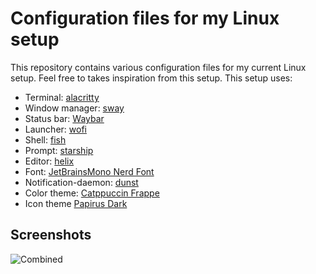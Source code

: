 # Configuration files for my Linux setup
This repository contains various configuration files for my current Linux setup.
Feel free to takes inspiration from this setup.
This setup uses:

- Terminal: [alacritty](https://github.com/alacritty/alacritty)
- Window manager: [sway](https://github.com/swaywm/sway)
- Status bar: [Waybar](https://github.com/Alexays/Waybar)
- Launcher: [wofi](https://hg.sr.ht/~scoopta/wofi)
- Shell: [fish](https://github.com/fish-shell/fish-shell)
- Prompt: [starship](https://github.com/starship/starship)
- Editor: [helix](https://github.com/helix-editor/helix)
- Font: [JetBrainsMono Nerd Font](https://github.com/ryanoasis/nerd-fonts)
- Notification-daemon: [dunst](https://github.com/dunst-project/dunst)
- Color theme: [Catppuccin Frappe](https://github.com/catppuccin/catppuccin/)
- Icon theme [Papirus Dark](https://github.com/PapirusDevelopmentTeam/papirus-icon-theme)

## Screenshots
![Combined](images/combined.png)
